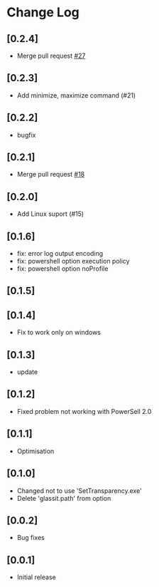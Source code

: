 # Change Log

## [0.2.4]
- Merge pull request [#27](https://github.com/hikarin522/GlassIt-VSC/issues/27)

## [0.2.3]
- Add minimize, maximize command (#21)

## [0.2.2]
- bugfix

## [0.2.1]
- Merge pull request [#18](https://github.com/hikarin522/GlassIt-VSC/issues/18)

## [0.2.0]
- Add Linux suport (#15)

## [0.1.6]
- fix: error log output encoding
- fix: powershell option execution policy
- fix: powershell option noProfile

## [0.1.5]

## [0.1.4]
- Fix to work only on windows

## [0.1.3]
- update

## [0.1.2]
- Fixed problem not working with PowerSell 2.0

## [0.1.1]
- Optimisation

## [0.1.0]
- Changed not to use 'SetTransparency.exe'
- Delete 'glassit.path' from option

## [0.0.2]
- Bug fixes

## [0.0.1]
- Initial release
